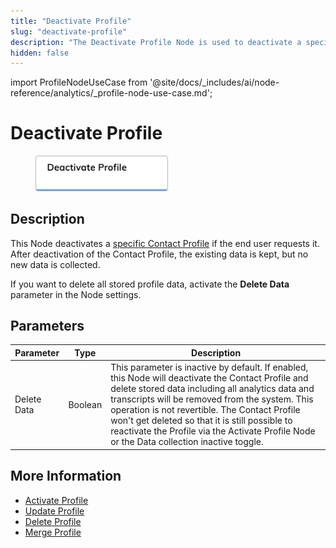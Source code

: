 ```yaml
---
title: "Deactivate Profile" 
slug: "deactivate-profile"
description: "The Deactivate Profile Node is used to deactivate a specific Contact Profile if the end user requests it."
hidden: false 
---
```


import ProfileNodeUseCase from '@site/docs/_includes/ai/node-reference/analytics/_profile-node-use-case.md';

# Deactivate Profile

<figure>
  <img class="image-center" src="../../../../../static/img/_assets/ai/build/node-reference/analytics/deactivate-profile.png" width="50%" />
</figure>

## Description

This Node deactivates a [specific Contact Profile](../../../analyze/contact-profiles.md#view-a-contact-profile) if the end user requests it.
After deactivation of the Contact Profile, the existing data is kept, but no new data is collected.

If you want to delete all stored profile data, activate the **Delete Data** parameter in the Node settings.

## Parameters

| Parameter   | Type    | Description                                                                                                                                                                                                                                                                                                                                                                                                |
|-------------|---------|------------------------------------------------------------------------------------------------------------------------------------------------------------------------------------------------------------------------------------------------------------------------------------------------------------------------------------------------------------------------------------------------------------|
| Delete Data | Boolean | This parameter is inactive by default. If enabled, this Node will deactivate the Contact Profile and delete stored data including all analytics data and transcripts will be removed from the system. This operation is not revertible. The Contact Profile won't get deleted so that it is still possible to reactivate the Profile via the Activate Profile Node or the Data collection inactive toggle. |

<ProfileNodeUseCase />

## More Information

- [Activate Profile](activate-profile.md)
- [Update Profile](update-profile.md)
- [Delete Profile](delete-profile.md)
- [Merge Profile](merge-profile.md)